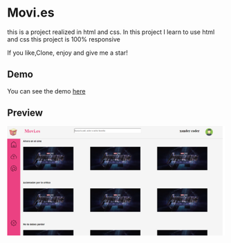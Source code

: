 # Movi.es
this is a project realized in html and css. In this project I learn to use html and css
this project is 100% responsive

If you like,Clone, enjoy and give me a star!

## Demo
You can see the demo [here](https://camilovelandia.github.io/movi.es/)


## Preview
![](/PREVIEW.png)

